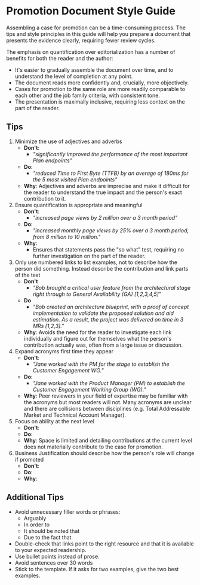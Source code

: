 # Promotion Document Style Guide

Assembling a case for promotion can be a time-consuming process. The tips and style principles in this guide will help you prepare a document that presents the evidence clearly, requiring fewer review cycles.

The emphasis on quantification over editorialization has a number of benefits for both the reader and the author:

- It's easier to gradually assemble the document over time, and to understand the level of completion at any point.
- The document reads more confidently and, crucially, more objectively.
- Cases for promotion to the same role are more readily comparable to each other and the job family criteria, with consistent tone.
- The presentation is maximally inclusive, requiring less context on the part of the reader.

## Tips

1. Minimize the use of adjectives and adverbs
   - **Don't**:
     - _"significantly improved the performance of the most important Plan endpoints"_
   - **Do**:
     - _"reduced Time to First Byte (TTFB) by an average of 180ms for the 5 most visited Plan endpoints"_
   - **Why**: Adjectives and adverbs are imprecise and make it difficult for the reader to understand the true impact and the person's exact contribution to it.
1. Ensure quantification is appropriate and meaningful
   - **Don't**:
     - _"increased page views by 2 million over a 3 month period"_
   - **Do**:
     - _"increased monthly page views by 25% over a 3 month period, from 8 million to 10 million."_
   - **Why**:
     - Ensures that statements pass the "so what" test, requiring no further investigation on the part of the reader.
1. Only use numbered links to list examples, not to describe how the person did something. Instead describe the contribution and link parts of the text
   - **Don't**
     - _"Bob brought a critical user feature from the architectural stage right through to General Availability (GA) [1,2,3,4,5]"_
   - **Do**
     - _"Bob created an architecture blueprint, with a proof of concept implementation to validate the proposed solution and aid estimation. As a result, the project was delivered on time in 3 MRs [1,2,3]."_
   - **Why**: Avoids the need for the reader to investigate each link individually and figure out for themselves what the person's contribution actually was, often from a large issue or discussion.
1. Expand acronyms first time they appear
   - **Don't**:
     - _"Jane worked with the PM for the stage to establish the Customer Engagement WG."_
   - **Do**:
     - _"Jane worked with the Product Manager (PM) to establish the Customer Engagement Working Group (WG)."_
   - **Why**: Peer reviewers in your field of expertise may be familiar with the acronyms but most readers will not. Many acronyms are unclear and there are collisions between disciplines (e.g. Total Addressable Market and Technical Account Manager).
1. Focus on ability at the next level
   - **Don't**:
   - **Do**:
   - **Why**: Space is limited and detailing contributions at the current level does not materially contribute to the case for promotion.
1. Business Justification should describe how the person's role will change if promoted
   - **Don't**:
   - **Do**:
   - **Why**:

## Additional Tips

- Avoid unnecessary filler words or phrases:
  - Arguably
  - In order to
  - It should be noted that
  - Due to the fact that
- Double-check that links point to the right resource and that it is available to your expected readership.
- Use bullet points instead of prose.
- Avoid sentences over 30 words
- Stick to the template. If it asks for two examples, give the two best examples.
